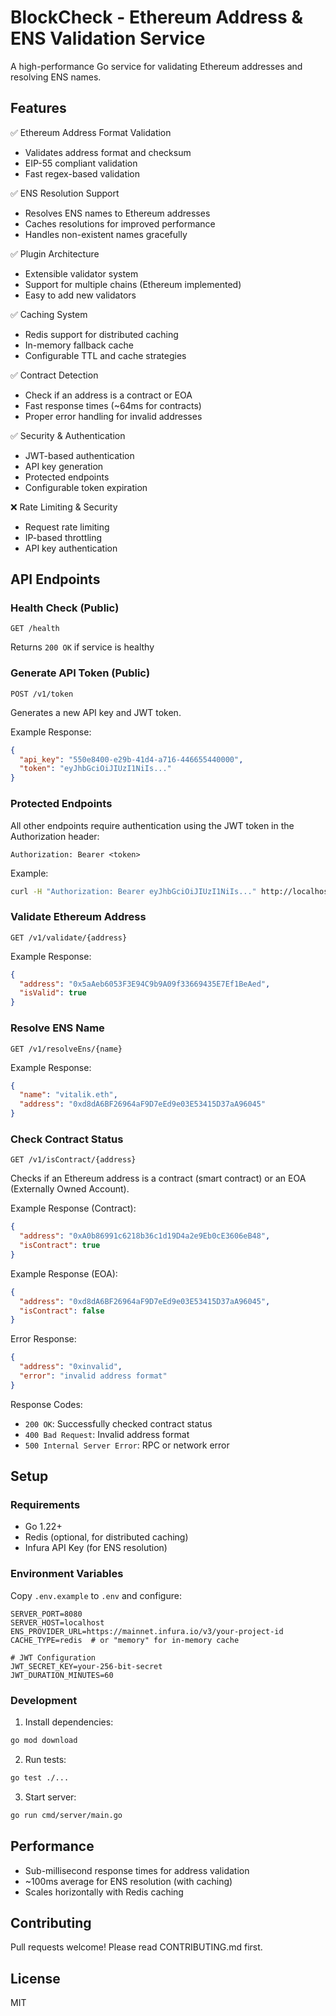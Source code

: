 # BlockCheck - Ethereum Address & ENS Validation Service

A high-performance Go service for validating Ethereum addresses and resolving ENS names.

## Features

✅ Ethereum Address Format Validation
- Validates address format and checksum
- EIP-55 compliant validation
- Fast regex-based validation

✅ ENS Resolution Support
- Resolves ENS names to Ethereum addresses
- Caches resolutions for improved performance
- Handles non-existent names gracefully

✅ Plugin Architecture
- Extensible validator system
- Support for multiple chains (Ethereum implemented)
- Easy to add new validators

✅ Caching System
- Redis support for distributed caching
- In-memory fallback cache
- Configurable TTL and cache strategies

✅ Contract Detection
- Check if an address is a contract or EOA
- Fast response times (~64ms for contracts)
- Proper error handling for invalid addresses

✅ Security & Authentication
- JWT-based authentication
- API key generation
- Protected endpoints
- Configurable token expiration

❌ Rate Limiting & Security
- Request rate limiting
- IP-based throttling
- API key authentication

## API Endpoints

### Health Check (Public)
```
GET /health
```
Returns `200 OK` if service is healthy

### Generate API Token (Public)
```
POST /v1/token
```
Generates a new API key and JWT token.

Example Response:
```json
{
  "api_key": "550e8400-e29b-41d4-a716-446655440000",
  "token": "eyJhbGciOiJIUzI1NiIs..."
}
```

### Protected Endpoints
All other endpoints require authentication using the JWT token in the Authorization header:
```
Authorization: Bearer <token>
```

Example:
```bash
curl -H "Authorization: Bearer eyJhbGciOiJIUzI1NiIs..." http://localhost:8080/v1/validate/0x...
```

### Validate Ethereum Address
```
GET /v1/validate/{address}
```
Example Response:
```json
{
  "address": "0x5aAeb6053F3E94C9b9A09f33669435E7Ef1BeAed",
  "isValid": true
}
```

### Resolve ENS Name
```
GET /v1/resolveEns/{name}
```
Example Response:
```json
{
  "name": "vitalik.eth",
  "address": "0xd8dA6BF26964aF9D7eEd9e03E53415D37aA96045"
}
```

### Check Contract Status
```
GET /v1/isContract/{address}
```
Checks if an Ethereum address is a contract (smart contract) or an EOA (Externally Owned Account).

Example Response (Contract):
```json
{
  "address": "0xA0b86991c6218b36c1d19D4a2e9Eb0cE3606eB48",
  "isContract": true
}
```

Example Response (EOA):
```json
{
  "address": "0xd8dA6BF26964aF9D7eEd9e03E53415D37aA96045",
  "isContract": false
}
```

Error Response:
```json
{
  "address": "0xinvalid",
  "error": "invalid address format"
}
```

Response Codes:
- `200 OK`: Successfully checked contract status
- `400 Bad Request`: Invalid address format
- `500 Internal Server Error`: RPC or network error

## Setup

### Requirements
- Go 1.22+
- Redis (optional, for distributed caching)
- Infura API Key (for ENS resolution)

### Environment Variables
Copy `.env.example` to `.env` and configure:
```env
SERVER_PORT=8080
SERVER_HOST=localhost
ENS_PROVIDER_URL=https://mainnet.infura.io/v3/your-project-id
CACHE_TYPE=redis  # or "memory" for in-memory cache

# JWT Configuration
JWT_SECRET_KEY=your-256-bit-secret
JWT_DURATION_MINUTES=60
```

### Development
1. Install dependencies:
```bash
go mod download
```

2. Run tests:
```bash
go test ./...
```

3. Start server:
```bash
go run cmd/server/main.go
```

## Performance
- Sub-millisecond response times for address validation
- ~100ms average for ENS resolution (with caching)
- Scales horizontally with Redis caching

## Contributing
Pull requests welcome! Please read CONTRIBUTING.md first.

## License
MIT